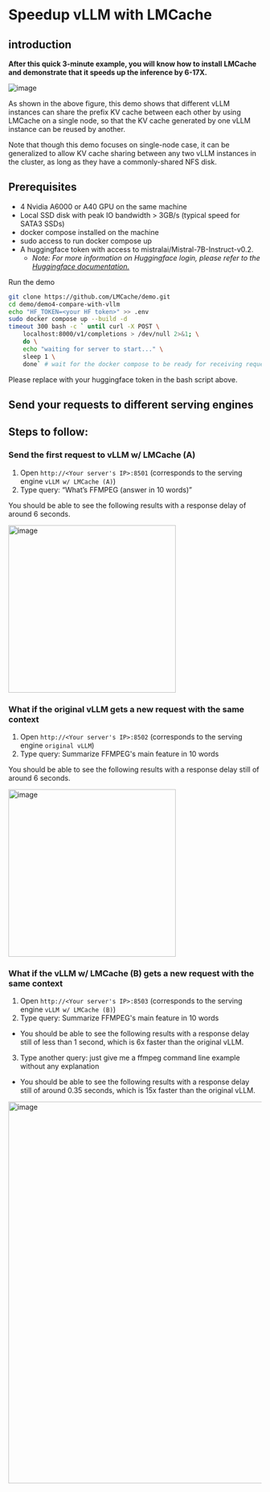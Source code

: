 
# Speedup vLLM with LMCache

## introduction

**After this quick 3-minute example, you will know how to install LMCache and demonstrate that it speeds up the inference by 6-17X.**

![image](https://github.com/user-attachments/assets/0da7cb05-58c5-456a-98e2-190b14e03b87)


As shown in the above figure, this demo shows that different vLLM instances can share the prefix KV cache between each other by using LMCache on a single node, so that the KV cache generated by one vLLM instance can be reused by another.

Note that though this demo focuses on single-node case, it can be generalized to allow KV cache sharing between any two vLLM instances in the cluster, as long as they have a commonly-shared NFS disk.

## Prerequisites

- 4 Nvidia A6000 or A40 GPU on the same machine
- Local SSD disk with peak IO bandwidth > 3GB/s (typical speed for SATA3 SSDs)
- docker compose installed on the machine
- sudo access to run docker compose up
- A huggingface token with access to mistralai/Mistral-7B-Instruct-v0.2.
  - _Note: For more information on Huggingface login, please refer to the [Huggingface documentation.](https://huggingface.co/docs/huggingface_hub/en/quick-start)_

Run the demo
```bash
git clone https://github.com/LMCache/demo.git
cd demo/demo4-compare-with-vllm
echo "HF_TOKEN=<your HF token>" >> .env
sudo docker compose up --build -d
timeout 300 bash -c ` until curl -X POST \
    localhost:8000/v1/completions > /dev/null 2>&1; \
    do \
    echo "waiting for server to start..." \
    sleep 1 \
    done` # wait for the docker compose to be ready for receiving requests
```

Please replace <your HF token> with your huggingface token in the bash script above.


## Send your requests to different serving engines



## Steps to follow:

### Send the first request to vLLM w/ LMCache (A)

1. Open `http://<Your server's IP>:8501` (corresponds to the serving engine `vLLM w/ LMCache (A)`)
2. Type query: “What’s FFMPEG (answer in 10 words)”

You should be able to see the following results with a response delay of around 6 seconds.

<img width="333" alt="image" src="https://github.com/user-attachments/assets/e8b388ce-a9d1-44f6-9de2-6a344a52ccfa">



### What if the original vLLM gets a new request with the **same** context

1. Open `http://<Your server's IP>:8502` (corresponds to the serving engine `original vLLM`)
2. Type query: Summarize FFMPEG's main feature in 10 words

You should be able to see the following results with a response delay still of around 6 seconds.

<img width="333" alt="image" src="https://github.com/user-attachments/assets/aff3860f-379f-4130-9df6-7b475e55b90f">


### What if the vLLM w/ LMCache (B) gets a new request with the **same** context

1. Open `http://<Your server's IP>:8503` (corresponds to the serving engine `vLLM w/ LMCache (B)`)
2. Type query: Summarize FFMPEG's main feature in 10 words
  -  You should be able to see the following results with a response delay still of less than 1 second, which is 6x faster than the original vLLM.
3. Type another query: just give me a ffmpeg command line example without any explanation
  - You should be able to see the following results with a response delay still of around 0.35 seconds, which is 15x faster than the original vLLM.

<img width="759" alt="image" src="https://github.com/user-attachments/assets/adc508c5-3487-422b-86bf-5e564356ea7a">

